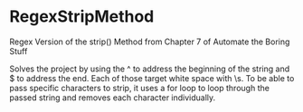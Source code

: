 # RegexStripMethod
Regex Version of the strip() Method from Chapter 7 of Automate the Boring Stuff

Solves the project by using the ^ to address the beginning of the string and $ to
address the end.  Each of those target white space with \s.  To be able to pass specific
characters to strip, it uses a for loop to loop through the passed string and removes each
character individually.